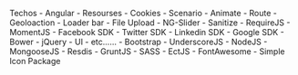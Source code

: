 Techos
	-	Angular
		- Resourses
		-	Cookies
		-	Scenario
		- Animate
		-	Route
		- Geoloaction
		- Loader bar
		- File Upload
		- NG-Slider
		- Sanitize
	-	RequireJS
	-	MomentJS
	-	Facebook SDK
	-	Twitter SDK
	-	Linkedin SDK
	- Google SDK
	- Bower
	- jQuery
		-	UI
		-	etc......
 	- Bootstrap
	-	UnderscoreJS
	- NodeJS
	-	MongooseJS
	-	Resdis
	-	GruntJS
	-	SASS
	-	EctJS
	-	FontAwesome
	-	Simple Icon Package
